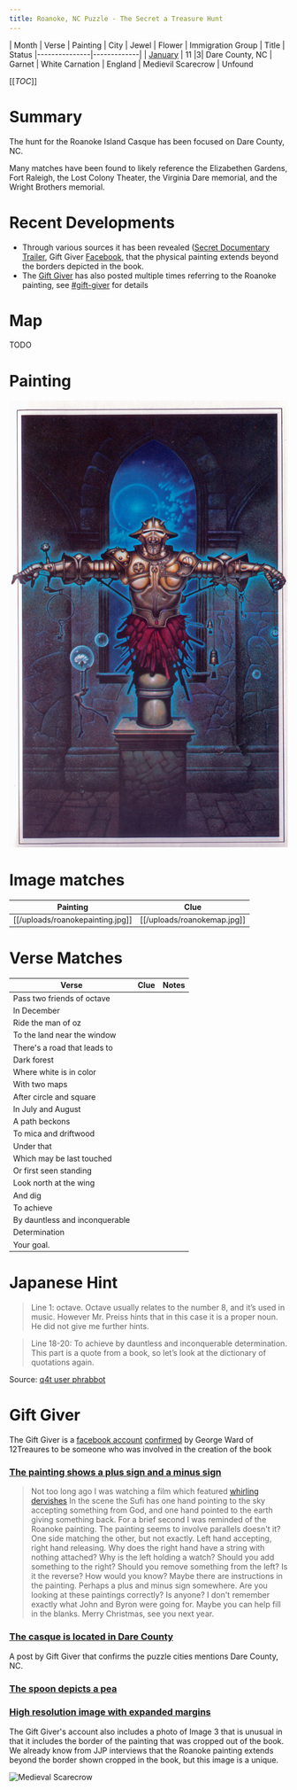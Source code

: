 ```yaml
---
title: Roanoke, NC Puzzle - The Secret a Treasure Hunt
---
```


| Month | Verse | Painting | City  | Jewel | Flower  | Immigration Group | Title | Status
|---------------|-------------|
| [January](http://quest4treasure.co.uk/phpbb3/viewtopic.php?f=32&t=771) | 11 |3| Dare County, NC |  Garnet | White Carnation  | England | Medievil Scarecrow | Unfound

[[_TOC_]]

# Summary
The hunt for the Roanoke Island Casque has been focused on Dare County, NC. 

Many matches have been found to likely reference the Elizabethen Gardens, Fort Raleigh, the Lost Colony Theater, the Virginia Dare memorial,  and the Wright Brothers memorial.

# Recent Developments

* Through various sources it has been revealed ([Secret Documentary Trailer](https://youtu.be/Z-GZWpb-ojQ?si=wuScTpIedKC9sAig&t=52), Gift Giver [Facebook](https://www.facebook.com/photo/?fbid=106894378519864&set=a.106893491853286), that the physical painting extends beyond the borders depicted in the book.  
* The [Gift Giver](#gift-giver) has also posted multiple times referring to the Roanoke painting, see [#gift-giver](#gift-giver) for details


# Map
TODO


# Painting
<img src="/uploads/january/Image3.jpg" title="Medieval Scarecrow"  />




# Image matches

| Painting | Clue
|---------------|-------------|
| [[/uploads/roanokepainting.jpg]]|[[/uploads/roanokemap.jpg]]



# Verse Matches

| Verse | Clue | Notes
|-------|-------|-------
| Pass two friends of octave
| In December
| Ride the man of oz
| To the land near the window
| There's a road that leads to
| Dark forest
| Where white is in color
| With two maps
| After circle and square
| In July and August
| A path beckons
| To mica and driftwood
| Under that
| Which may be last touched
| Or first seen standing
| Look north at the wing
| And dig
| To achieve
| By dauntless and inconquerable
| Determination
| Your goal.

# Japanese Hint
>Line 1: octave. Octave usually relates to the number 8, and it’s used in music. However Mr.
>Preiss hints that in this case it is a proper noun. He did not give me further hints.

>Line 18-20: To achieve by dauntless and inconquerable determination.
>This part is a quote from a book, so let’s look at the dictionary of quotations again.

Source: [q4t user phrabbot](http://quest4treasure.co.uk/phpbb3/viewtopic.php?f=32&t=8158&p=15531) 

# Gift Giver

The Gift Giver is a [facebook account](https://www.facebook.com/groups/1669016820051443/user/100075979067549/) [confirmed](https://www.facebook.com/groups/1669016820051443/?multi_permalinks=3427051740914600&hoisted_section_header_type=recently_seen&__cft__[0]=AZW-chMstGU5Jp5DrRYGZQ4VeoLC8ILzoPiN3cze2LxkkWuieQlIVJ3llgRf1eXI0tjWIW7fn1tBEByn7Iz0pW-wuzmQ8tuedkH79wOe4I2kDix7-Qo2WZ70ZV-_x4HA_N8xsUDTlWpbdFAAyGnH9dKqCzpkxF20UQPA67cM4B8rKUnawRadm4jcYHmMHiWcoI8&__tn__=%2CO%2CP-R) by George Ward of 12Treaures to be someone who was involved in the creation of the book

### [The painting shows a plus sign and a minus sign](https://www.facebook.com/groups/1669016820051443/?multi_permalinks=3427051740914600&hoisted_section_header_type=recently_seen&__cft__[0]=AZW-chMstGU5Jp5DrRYGZQ4VeoLC8ILzoPiN3cze2LxkkWuieQlIVJ3llgRf1eXI0tjWIW7fn1tBEByn7Iz0pW-wuzmQ8tuedkH79wOe4I2kDix7-Qo2WZ70ZV-_x4HA_N8xsUDTlWpbdFAAyGnH9dKqCzpkxF20UQPA67cM4B8rKUnawRadm4jcYHmMHiWcoI8&__tn__=%2CO%2CP-R)
> Not too long ago I was watching a film which featured [whirling dervishes](https://www.youtube.com/watch?v=fHjFgOfoZ7M&fbclid=IwY2xjawFdnb5leHRuA2FlbQIxMQABHa4mGv_sf_mZ7DnjlBOGs5_8KIDvkBjie2qd2bbCJTRTTSi2RO9-q6W_1g_aem_WyF4_p73gLbv3eYBGbvmPA)
In the scene the Sufi has one hand pointing to the sky accepting something from God, and one hand pointed to the earth giving something back. For a brief second I was reminded of the Roanoke painting.
The painting seems to involve parallels doesn't it? One side matching the other, but not exactly.
Left hand accepting, right hand releasing.
Why does the right hand have a string with nothing attached?
Why is the left holding a watch?
Should you add something to the right?
Should you remove something from the left?
Is it the reverse?
How would you know? Maybe there are instructions in the painting. Perhaps a plus and minus sign somewhere.
Are you looking at these paintings correctly?
Is anyone?
I don't remember exactly what John and Byron were going for. Maybe you can help fill in the blanks.
Merry Christmas, see you next year.

### [The casque is located in Dare County](https://www.facebook.com/groups/thesecrettreasures/posts/3422689871350787/?__cft__%5B0%5D=AZWsflEFXzN-tODXsTqfaL8wbOW98D9HLq6ILTaa-wMeXy9kboSMRA_Z-GU9piQijsHzJlLlwblxJA_q4iYEB5YrQIVqUBfzcVk0NGifMNKp8KmvU7DowyIbLsB4pkMB0-9ExDG2tueqO3Em1OWy5159zhqrE-E1a2CuG0lM3GXufg&__tn__=%252CO%252CP-R)
A post by Gift Giver that confirms the puzzle cities mentions Dare County, NC. 

### [The spoon depicts a pea](https://www.facebook.com/groups/thesecrettreasures/posts/3422689871350787/?__cft__%5B0%5D=AZWsflEFXzN-tODXsTqfaL8wbOW98D9HLq6ILTaa-wMeXy9kboSMRA_Z-GU9piQijsHzJlLlwblxJA_q4iYEB5YrQIVqUBfzcVk0NGifMNKp8KmvU7DowyIbLsB4pkMB0-9ExDG2tueqO3Em1OWy5159zhqrE-E1a2CuG0lM3GXufg&__tn__=%252CO%252CP-R)


### [High resolution image with expanded margins](https://www.facebook.com/photo/?fbid=106894378519864&set=a.106893491853286)
The Gift Giver's account also includes a photo of Image 3 that is unusual in that it includes the border of the painting that was cropped out of the book.  We already know from JJP interviews that the Roanoke painting extends beyond the border shown cropped in the book, but this image is a unique. 

<img src="/uploads/january/Image3HighRes.jpg" title="Medieval Scarecrow"  />
